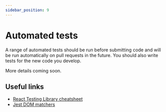```yaml
---
sidebar_position: 9
---
```


# Automated tests

A range of automated tests should be run before submitting code and will be run automatically on pull requests in the future. You should also write tests for the new code you develop.

More details coming soon.

## Useful links
- [React Testing Library cheatsheet](https://testing-library.com/docs/react-testing-library/cheatsheet/)
- [Jest DOM matchers](https://github.com/testing-library/jest-dom?tab=readme-ov-file#custom-matchers)

